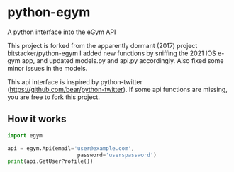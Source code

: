# python-egym
A python interface into the eGym API

This project is forked from the apparently dormant (2017) project bitstacker/python-egym
I added new functions by sniffing the 2021 IOS e-gym app, and updated models.py and api.py accordingly.
Also fixed some minor issues in the models.




This api interface is inspired by python-twitter (https://github.com/bear/python-twitter).
If some api functions are missing, you are free to fork this project.

## How it works

```python
import egym

api = egym.Api(email='user@example.com',
                      password='userspassword')
print(api.GetUserProfile())
```
